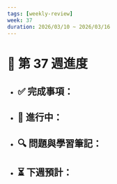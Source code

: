 ```yaml
---
tags: [weekly-review]
week: 37
duration: 2026/03/10 ~ 2026/03/16
---
```


# 📅 第 37 週進度

- ✅ **完成事項：**
  - 

- 🚧 **進行中：**
  - 

- 🔍 **問題與學習筆記：**
  - 

- ⏳ **下週預計：**
  - 
